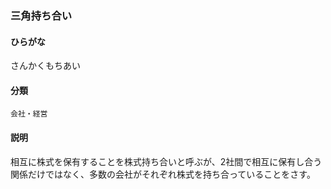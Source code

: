 <div style="display:none;">

## [あ行](securities-terms?id=あ行)
## [か行](securities-terms?id=か行)
## [さ行](securities-terms?id=さ行)

</div>

### 三角持ち合い

#### ひらがな

さんかくもちあい

#### 分類

`会社・経営`

#### 説明

相互に株式を保有することを株式持ち合いと呼ぶが、2社間で相互に保有し合う関係だけではなく、多数の会社がそれぞれ株式を持ち合っていることをさす。

<div style="display:none;">

## [た行](securities-terms?id=た行)
## [な行](securities-terms?id=な行)
## [は行](securities-terms?id=は行)
## [ま行](securities-terms?id=ま行)
## [や行](securities-terms?id=や行)
## [ら行](securities-terms?id=ら行)
## [わ行](securities-terms?id=わ行)
## [英数字・記号](securities-terms?id=英数字・記号)

</div>

